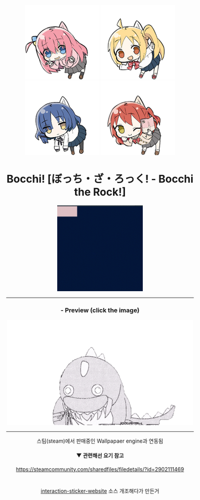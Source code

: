 <div align = "center">

<img src = "imgs/bocchi.png" width = "200px"> <img src = "imgs/nijika.png" width = "200px"> <img src = "imgs/ryo.png" width = "200px"> <img src = "imgs/kita.png" width = "200px">

<h1> Bocchi! [ぼっち・ざ・ろっく! - Bocchi the Rock!] </h1>
<img src = "imgs/bocchi!.gif" width = "230px">



-------------



### - Preview (click the image)

<a href = "https://aber1047.github.io/bocchi/">
<img src = "imgs/bocchi_godzilla_.gif" width = "500px"> 
</a>

-------------




스팀(steam)에서 판매중인 Wallpapaer engine과 연동됨

#### ▼ 관련해선 요기 참고
https://steamcommunity.com/sharedfiles/filedetails/?id=2902111469


#

<a href = "https://github.com/ABER1047/interaction-sticker-website">interaction-sticker-website</a> 소스 개조해다가 만든거


</div>
